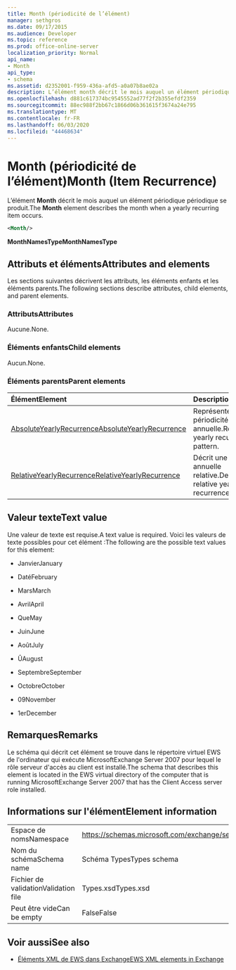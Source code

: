 ```yaml
---
title: Month (périodicité de l’élément)
manager: sethgros
ms.date: 09/17/2015
ms.audience: Developer
ms.topic: reference
ms.prod: office-online-server
localization_priority: Normal
api_name:
- Month
api_type:
- schema
ms.assetid: d2352001-f959-436a-afd5-a0a07b8ae02a
description: L’élément month décrit le mois auquel un élément périodique périodique se produit.
ms.openlocfilehash: d881c617374bc9545552ad77f2f2b355efdf2359
ms.sourcegitcommit: 88ec988f2bb67c1866d06b361615f3674a24e795
ms.translationtype: MT
ms.contentlocale: fr-FR
ms.lasthandoff: 06/03/2020
ms.locfileid: "44468634"
---
```

# <a name="month-item-recurrence"></a><span data-ttu-id="133aa-103">Month (périodicité de l’élément)</span><span class="sxs-lookup"><span data-stu-id="133aa-103">Month (Item Recurrence)</span></span>

<span data-ttu-id="133aa-104">L’élément **Month** décrit le mois auquel un élément périodique périodique se produit.</span><span class="sxs-lookup"><span data-stu-id="133aa-104">The **Month** element describes the month when a yearly recurring item occurs.</span></span> 
  
```xml
<Month/>
```

 <span data-ttu-id="133aa-105">**MonthNamesType**</span><span class="sxs-lookup"><span data-stu-id="133aa-105">**MonthNamesType**</span></span>
## <a name="attributes-and-elements"></a><span data-ttu-id="133aa-106">Attributs et éléments</span><span class="sxs-lookup"><span data-stu-id="133aa-106">Attributes and elements</span></span>

<span data-ttu-id="133aa-107">Les sections suivantes décrivent les attributs, les éléments enfants et les éléments parents.</span><span class="sxs-lookup"><span data-stu-id="133aa-107">The following sections describe attributes, child elements, and parent elements.</span></span>
  
### <a name="attributes"></a><span data-ttu-id="133aa-108">Attributs</span><span class="sxs-lookup"><span data-stu-id="133aa-108">Attributes</span></span>

<span data-ttu-id="133aa-109">Aucune.</span><span class="sxs-lookup"><span data-stu-id="133aa-109">None.</span></span>
  
### <a name="child-elements"></a><span data-ttu-id="133aa-110">Éléments enfants</span><span class="sxs-lookup"><span data-stu-id="133aa-110">Child elements</span></span>

<span data-ttu-id="133aa-111">Aucun.</span><span class="sxs-lookup"><span data-stu-id="133aa-111">None.</span></span>
  
### <a name="parent-elements"></a><span data-ttu-id="133aa-112">Éléments parents</span><span class="sxs-lookup"><span data-stu-id="133aa-112">Parent elements</span></span>

|<span data-ttu-id="133aa-113">**Élément**</span><span class="sxs-lookup"><span data-stu-id="133aa-113">**Element**</span></span>|<span data-ttu-id="133aa-114">**Description**</span><span class="sxs-lookup"><span data-stu-id="133aa-114">**Description**</span></span>|
|:-----|:-----|
|[<span data-ttu-id="133aa-115">AbsoluteYearlyRecurrence</span><span class="sxs-lookup"><span data-stu-id="133aa-115">AbsoluteYearlyRecurrence</span></span>](absoluteyearlyrecurrence.md) <br/> |<span data-ttu-id="133aa-116">Représente une périodicité annuelle.</span><span class="sxs-lookup"><span data-stu-id="133aa-116">Represents a yearly recurrence pattern.</span></span>  <br/> |
|[<span data-ttu-id="133aa-117">RelativeYearlyRecurrence</span><span class="sxs-lookup"><span data-stu-id="133aa-117">RelativeYearlyRecurrence</span></span>](relativeyearlyrecurrence.md) <br/> |<span data-ttu-id="133aa-118">Décrit une périodicité annuelle relative.</span><span class="sxs-lookup"><span data-stu-id="133aa-118">Describes a relative yearly recurrence pattern.</span></span>  <br/> |
   
## <a name="text-value"></a><span data-ttu-id="133aa-119">Valeur texte</span><span class="sxs-lookup"><span data-stu-id="133aa-119">Text value</span></span>

<span data-ttu-id="133aa-120">Une valeur de texte est requise.</span><span class="sxs-lookup"><span data-stu-id="133aa-120">A text value is required.</span></span> <span data-ttu-id="133aa-121">Voici les valeurs de texte possibles pour cet élément :</span><span class="sxs-lookup"><span data-stu-id="133aa-121">The following are the possible text values for this element:</span></span>
  
- <span data-ttu-id="133aa-122">Janvier</span><span class="sxs-lookup"><span data-stu-id="133aa-122">January</span></span>
    
- <span data-ttu-id="133aa-123">Daté</span><span class="sxs-lookup"><span data-stu-id="133aa-123">February</span></span>
    
- <span data-ttu-id="133aa-124">Mars</span><span class="sxs-lookup"><span data-stu-id="133aa-124">March</span></span>
    
- <span data-ttu-id="133aa-125">Avril</span><span class="sxs-lookup"><span data-stu-id="133aa-125">April</span></span>
    
- <span data-ttu-id="133aa-126">Que</span><span class="sxs-lookup"><span data-stu-id="133aa-126">May</span></span>
    
- <span data-ttu-id="133aa-127">Juin</span><span class="sxs-lookup"><span data-stu-id="133aa-127">June</span></span>
    
- <span data-ttu-id="133aa-128">Août</span><span class="sxs-lookup"><span data-stu-id="133aa-128">July</span></span>
    
- <span data-ttu-id="133aa-129">Û</span><span class="sxs-lookup"><span data-stu-id="133aa-129">August</span></span>
    
- <span data-ttu-id="133aa-130">Septembre</span><span class="sxs-lookup"><span data-stu-id="133aa-130">September</span></span>
    
- <span data-ttu-id="133aa-131">Octobre</span><span class="sxs-lookup"><span data-stu-id="133aa-131">October</span></span>
    
- <span data-ttu-id="133aa-132">09</span><span class="sxs-lookup"><span data-stu-id="133aa-132">November</span></span>
    
- <span data-ttu-id="133aa-133">1er</span><span class="sxs-lookup"><span data-stu-id="133aa-133">December</span></span>
    
## <a name="remarks"></a><span data-ttu-id="133aa-134">Remarques</span><span class="sxs-lookup"><span data-stu-id="133aa-134">Remarks</span></span>

<span data-ttu-id="133aa-135">Le schéma qui décrit cet élément se trouve dans le répertoire virtuel EWS de l'ordinateur qui exécute MicrosoftExchange Server 2007 pour lequel le rôle serveur d'accès au client est installé.</span><span class="sxs-lookup"><span data-stu-id="133aa-135">The schema that describes this element is located in the EWS virtual directory of the computer that is running MicrosoftExchange Server 2007 that has the Client Access server role installed.</span></span>
  
## <a name="element-information"></a><span data-ttu-id="133aa-136">Informations sur l'élément</span><span class="sxs-lookup"><span data-stu-id="133aa-136">Element information</span></span>

|||
|:-----|:-----|
|<span data-ttu-id="133aa-137">Espace de noms</span><span class="sxs-lookup"><span data-stu-id="133aa-137">Namespace</span></span>  <br/> |https://schemas.microsoft.com/exchange/services/2006/types  <br/> |
|<span data-ttu-id="133aa-138">Nom du schéma</span><span class="sxs-lookup"><span data-stu-id="133aa-138">Schema name</span></span>  <br/> |<span data-ttu-id="133aa-139">Schéma Types</span><span class="sxs-lookup"><span data-stu-id="133aa-139">Types schema</span></span>  <br/> |
|<span data-ttu-id="133aa-140">Fichier de validation</span><span class="sxs-lookup"><span data-stu-id="133aa-140">Validation file</span></span>  <br/> |<span data-ttu-id="133aa-141">Types.xsd</span><span class="sxs-lookup"><span data-stu-id="133aa-141">Types.xsd</span></span>  <br/> |
|<span data-ttu-id="133aa-142">Peut être vide</span><span class="sxs-lookup"><span data-stu-id="133aa-142">Can be empty</span></span>  <br/> |<span data-ttu-id="133aa-143">False</span><span class="sxs-lookup"><span data-stu-id="133aa-143">False</span></span>  <br/> |
   
## <a name="see-also"></a><span data-ttu-id="133aa-144">Voir aussi</span><span class="sxs-lookup"><span data-stu-id="133aa-144">See also</span></span>



- [<span data-ttu-id="133aa-145">Éléments XML de EWS dans Exchange</span><span class="sxs-lookup"><span data-stu-id="133aa-145">EWS XML elements in Exchange</span></span>](ews-xml-elements-in-exchange.md)


